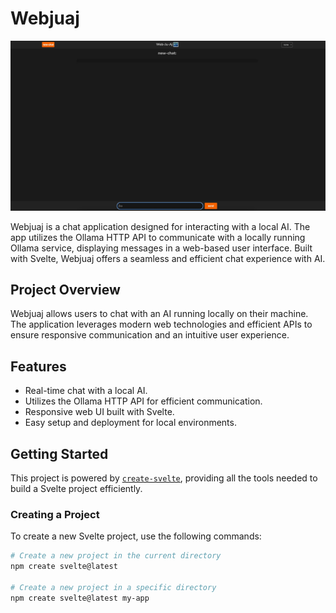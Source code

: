 # Webjuaj

![Webjuaj](https://raw.githubusercontent.com/filiphelikar/webjuaj/main/image.png "Webjuaj")

Webjuaj is a chat application designed for interacting with a local AI. The app utilizes the Ollama HTTP API to communicate with a locally running Ollama service, displaying messages in a web-based user interface. Built with Svelte, Webjuaj offers a seamless and efficient chat experience with AI.

## Project Overview

Webjuaj allows users to chat with an AI running locally on their machine. The application leverages modern web technologies and efficient APIs to ensure responsive communication and an intuitive user experience.

## Features

- Real-time chat with a local AI.
- Utilizes the Ollama HTTP API for efficient communication.
- Responsive web UI built with Svelte.
- Easy setup and deployment for local environments.

## Getting Started

This project is powered by [`create-svelte`](https://github.com/sveltejs/kit/tree/main/packages/create-svelte), providing all the tools needed to build a Svelte project efficiently.

### Creating a Project

To create a new Svelte project, use the following commands:

```bash
# Create a new project in the current directory
npm create svelte@latest

# Create a new project in a specific directory
npm create svelte@latest my-app
```
